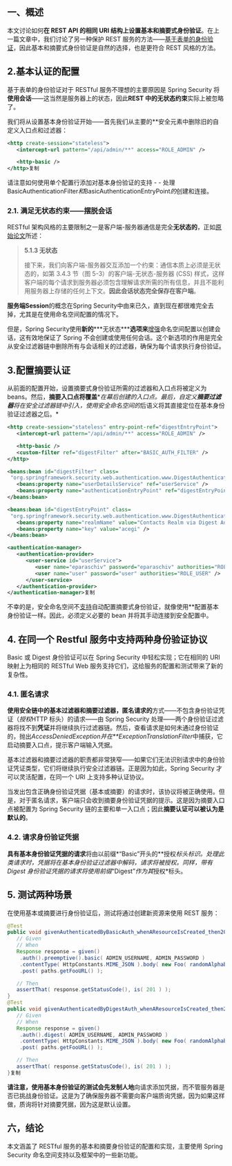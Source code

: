 ## **一、概述**

本文讨论如何**在 REST API 的相同 URI 结构上设置基本和摘要式身份验证**。在上一篇文章中，我们讨论了另一种保护 REST 服务的方法——[基于表单的身份验证](https://www.baeldung.com/securing-a-restful-web-service-with-spring-security)，因此基本和摘要式身份验证是自然的选择，也是更符合 REST 风格的方法。

## **2.基本认证的配置**

基于表单的身份验证对于 RESTful 服务不理想的主要原因是 Spring Security 将**使用会话**——这当然是服务器上的状态，因此**REST 中的无状态约束**实际上被忽略了。

我们将从设置基本身份验证开始——首先我们从主要的*<http>*安全元素中删除旧的自定义入口点和过滤器：

```xml
<http create-session="stateless">
   <intercept-url pattern="/api/admin/**" access="ROLE_ADMIN" />

   <http-basic />
</http>复制
```

请注意如何使用单个配置行添加对基本身份验证的支持 - *<http-basic />* - 处理 BasicAuthenticationFilter*和*BasicAuthenticationEntryPoint*的*创建和连接。

### **2.1. 满足无状态约束——摆脱会话**

RESTful 架构风格的主要限制之一是客户端-服务器通信是完全**无状态的**，正如[原始论文](http://www.ics.uci.edu/~fielding/pubs/dissertation/rest_arch_style.htm)所述：

>   **5.1.3 无状态**
>
>   接下来，我们向客户端-服务器交互添加一个约束：通信本质上必须是无状态的，如第 3.4.3 节（图 5-3）的客户端-无状态-服务器 (CSS) 样式，这样客户端的每个请求到服务器必须包含理解请求所需的所有信息，并且不能利用服务器上存储的任何上下文。**因此会话状态完全保存在客户端**。

**服务端Session**的概念在Spring Security中由来已久，直到现在都很难完全去掉，尤其是在使用命名空间配置的情况下。

但是，Spring Security使用**新的*****无状态\*****选项来**[增强](https://jira.springsource.org/browse/SEC-1424)命名空间配置以创建会话，这有效地保证了 Spring 不会创建或使用任何会话。这个新选项的作用是完全从安全过滤器链中删除所有与会话相关的过滤器，确保为每个请求执行身份验证。

## **3.配置摘要认证**

从前面的配置开始，设置摘要式身份验证所需的过滤器和入口点将被定义为 beans。然后，**摘要入口点将覆盖***<http-basic>*在幕后创建的入口点。最后，自定义**摘要过滤器**将在安全过滤器链中引入，使用安全命名空间的*后语义将其直接定位在基本身份验证过滤器之后。*

```xml
<http create-session="stateless" entry-point-ref="digestEntryPoint">
   <intercept-url pattern="/api/admin/**" access="ROLE_ADMIN" />

   <http-basic />
   <custom-filter ref="digestFilter" after="BASIC_AUTH_FILTER" />
</http>

<beans:bean id="digestFilter" class=
 "org.springframework.security.web.authentication.www.DigestAuthenticationFilter">
   <beans:property name="userDetailsService" ref="userService" />
   <beans:property name="authenticationEntryPoint" ref="digestEntryPoint" />
</beans:bean>

<beans:bean id="digestEntryPoint" class=
 "org.springframework.security.web.authentication.www.DigestAuthenticationEntryPoint">
   <beans:property name="realmName" value="Contacts Realm via Digest Authentication"/>
   <beans:property name="key" value="acegi" />
</beans:bean>

<authentication-manager>
   <authentication-provider>
      <user-service id="userService">
         <user name="eparaschiv" password="eparaschiv" authorities="ROLE_ADMIN" />
         <user name="user" password="user" authorities="ROLE_USER" />
      </user-service>
   </authentication-provider>
</authentication-manager>复制
```

不幸的是，安全命名空间不[支持](https://jira.springsource.org/browse/SEC-1860)自动配置摘要式身份验证，就像使用*<http-basic>*配置基本身份验证一样。因此，必须定义必要的 bean 并将其手动连接到安全配置中。

## **4. 在同一个 Restful 服务中支持两种身份验证协议**

Basic 或 Digest 身份验证可以在 Spring Security 中轻松实现；它在相同的 URI 映射上为相同的 RESTful Web 服务支持它们，这给服务的配置和测试带来了新的复杂性。

### **4.1. 匿名请求**

**使用安全链中的基本过滤器和摘要过滤器，匿名请求的**方式——不包含身份验证凭证（*授权*HTTP 标头）的请求——由 Spring Security 处理——两个身份验证过滤器将找不到**凭证**并将继续执行过滤器链。然后，查看请求是如何未通过身份验证的，抛出*AccessDeniedException并在**ExceptionTranslationFilter*中捕获，它启动摘要入口点，提示客户端输入凭据。

基本过滤器和摘要过滤器的职责都非常狭窄——如果它们无法识别请求中的身份验证凭证类型，它们将继续执行安全过滤器链。正是因为如此，Spring Security 才可以灵活配置，在同一个 URI 上支持多种认证协议。

当发出包含正确身份验证凭据（基本或摘要）的请求时，该协议将被正确使用。但是，对于匿名请求，客户端只会收到摘要身份验证凭据的提示。这是因为摘要入口点被配置为 Spring Security 链的主要和单一入口点；因此**摘要认证可以被认为是默认的**。

### **4.2. 请求身份验证凭据**

**具有基本身份验证凭据的请求**将由以前缀*“Basic”开头的**授权*标头标识。处理此类请求时，凭据将在基本身份验证过滤器中解码，请求将被授权。同样，带有 Digest 身份验证凭据的请求将使用前缀*“Digest”*作为其*授权*标头。

## **5. 测试两种场景**

在使用基本或摘要进行身份验证后，测试将通过创建新资源来使用 REST 服务：

```java
@Test
public void givenAuthenticatedByBasicAuth_whenAResourceIsCreated_then201IsReceived(){
   // Given
   // When
   Response response = given()
    .auth().preemptive().basic( ADMIN_USERNAME, ADMIN_PASSWORD )
    .contentType( HttpConstants.MIME_JSON ).body( new Foo( randomAlphabetic( 6 ) ) )
    .post( paths.getFooURL() );

   // Then
   assertThat( response.getStatusCode(), is( 201 ) );
}
@Test
public void givenAuthenticatedByDigestAuth_whenAResourceIsCreated_then201IsReceived(){
   // Given
   // When
   Response response = given()
    .auth().digest( ADMIN_USERNAME, ADMIN_PASSWORD )
    .contentType( HttpConstants.MIME_JSON ).body( new Foo( randomAlphabetic( 6 ) ) )
    .post( paths.getFooURL() );

   // Then
   assertThat( response.getStatusCode(), is( 201 ) );
}复制
```

**请注意，使用基本身份验证的测试会先发制人地**向请求添加凭据，而不管服务器是否已挑战身份验证。这是为了确保服务器不需要向客户端质询凭据，因为如果这样做，质询将针对摘要凭据，因为这是默认设置。

## **六，结论**

本文涵盖了 RESTful 服务的基本和摘要身份验证的配置和实现，主要使用 Spring Security 命名空间支持以及框架中的一些新功能。